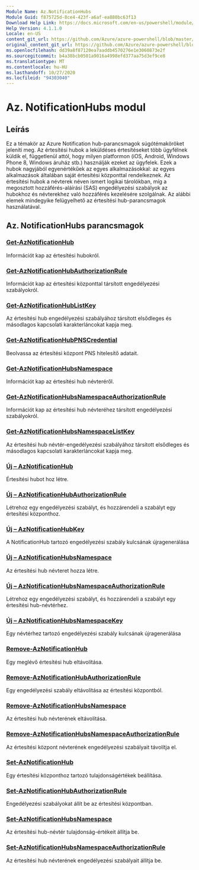 ```yaml
---
Module Name: Az.NotificationHubs
Module Guid: f875725d-8ce4-423f-a6af-ea880bc63f13
Download Help Link: https://docs.microsoft.com/en-us/powershell/module/az.notificationhubs
Help Version: 4.1.1.0
Locale: en-US
content_git_url: https://github.com/Azure/azure-powershell/blob/master/src/NotificationHubs/NotificationHubs/help/Az.NotificationHubs.md
original_content_git_url: https://github.com/Azure/azure-powershell/blob/master/src/NotificationHubs/NotificationHubs/help/Az.NotificationHubs.md
ms.openlocfilehash: dd39a8f87120ea7aaddb4570276e1e3060873e2f
ms.sourcegitcommit: b4a38bcb0501a9016a4998efd377aa75d3ef9ce8
ms.translationtype: MT
ms.contentlocale: hu-HU
ms.lasthandoff: 10/27/2020
ms.locfileid: "94303040"
---
```

# Az. NotificationHubs modul
## Leírás
Ez a témakör az Azure Notification hub-parancsmagok súgótémaköröket jeleníti meg. Az értesítési hubok a leküldéses értesítéseket több ügyfélnek küldik el, függetlenül attól, hogy milyen platformon (iOS, Android, Windows Phone 8, Windows áruház stb.) használják ezeket az ügyfelek. Ezek a hubok nagyjából egyenértékűek az egyes alkalmazásokkal: az egyes alkalmazások általában saját értesítési központtal rendelkeznek. Az értesítési hubok a névterek néven ismert logikai tárolókban, míg a megosztott hozzáférés-aláírási (SAS) engedélyezési szabályok az hubokhoz és névterekhez való hozzáférés kezelésére szolgálnak. Az alábbi elemek mindegyike felügyelhető az értesítési hub-parancsmagok használatával.

## Az. NotificationHubs parancsmagok
### [Get-AzNotificationHub](Get-AzNotificationHub.md)
Információt kap az értesítési hubokról.

### [Get-AzNotificationHubAuthorizationRule](Get-AzNotificationHubAuthorizationRule.md)
Információt kap az értesítési központtal társított engedélyezési szabályokról.

### [Get-AzNotificationHubListKey](Get-AzNotificationHubListKey.md)
Az értesítési hub engedélyezési szabályához társított elsődleges és másodlagos kapcsolati karakterláncokat kapja meg.

### [Get-AzNotificationHubPNSCredential](Get-AzNotificationHubPNSCredential.md)
Beolvassa az értesítési központ PNS hitelesítő adatait.

### [Get-AzNotificationHubsNamespace](Get-AzNotificationHubsNamespace.md)
Információt kap az értesítési hub névteréről.

### [Get-AzNotificationHubsNamespaceAuthorizationRule](Get-AzNotificationHubsNamespaceAuthorizationRule.md)
Információt kap az értesítési hub névteréhez társított engedélyezési szabályokról.

### [Get-AzNotificationHubsNamespaceListKey](Get-AzNotificationHubsNamespaceListKey.md)
Az értesítési hub névtér-engedélyezési szabályához társított elsődleges és másodlagos kapcsolati karakterláncokat kapja meg.

### [Új – AzNotificationHub](New-AzNotificationHub.md)
Értesítési hubot hoz létre.

### [Új – AzNotificationHubAuthorizationRule](New-AzNotificationHubAuthorizationRule.md)
Létrehoz egy engedélyezési szabályt, és hozzárendeli a szabályt egy értesítési központhoz.

### [Új – AzNotificationHubKey](New-AzNotificationHubKey.md)
A NotificationHub tartozó engedélyezési szabály kulcsának újragenerálása

### [Új – AzNotificationHubsNamespace](New-AzNotificationHubsNamespace.md)
Az értesítési hub névteret hozza létre.

### [Új – AzNotificationHubsNamespaceAuthorizationRule](New-AzNotificationHubsNamespaceAuthorizationRule.md)
Létrehoz egy engedélyezési szabályt, és hozzárendeli a szabályt egy értesítési hub-névtérhez.

### [Új – AzNotificationHubsNamespaceKey](New-AzNotificationHubsNamespaceKey.md)
Egy névtérhez tartozó engedélyezési szabály kulcsának újragenerálása

### [Remove-AzNotificationHub](Remove-AzNotificationHub.md)
Egy meglévő értesítési hub eltávolítása.

### [Remove-AzNotificationHubAuthorizationRule](Remove-AzNotificationHubAuthorizationRule.md)
Egy engedélyezési szabály eltávolítása az értesítési központból.

### [Remove-AzNotificationHubsNamespace](Remove-AzNotificationHubsNamespace.md)
Az értesítési hub névterének eltávolítása.

### [Remove-AzNotificationHubsNamespaceAuthorizationRule](Remove-AzNotificationHubsNamespaceAuthorizationRule.md)
Az értesítési központ névterének engedélyezési szabályait távolítja el.

### [Set-AzNotificationHub](Set-AzNotificationHub.md)
Egy értesítési központhoz tartozó tulajdonságértékek beállítása.

### [Set-AzNotificationHubAuthorizationRule](Set-AzNotificationHubAuthorizationRule.md)
Engedélyezési szabályokat állít be az értesítési központban.

### [Set-AzNotificationHubsNamespace](Set-AzNotificationHubsNamespace.md)
Az értesítési hub-névtér tulajdonság-értékeit állítja be.

### [Set-AzNotificationHubsNamespaceAuthorizationRule](Set-AzNotificationHubsNamespaceAuthorizationRule.md)
Az értesítési hub névterének engedélyezési szabályait állítja be.

